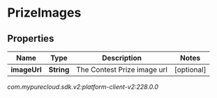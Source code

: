 # PrizeImages


## Properties

| Name | Type | Description | Notes |
| ------------ | ------------- | ------------- | ------------- |
| **imageUrl** | **String** | The Contest Prize image url |  [optional] |




_com.mypurecloud.sdk.v2:platform-client-v2:228.0.0_
